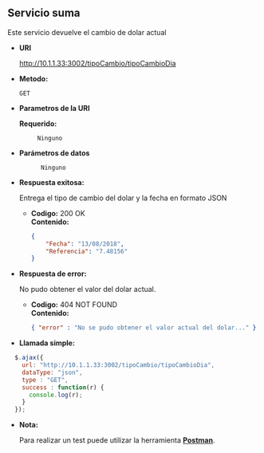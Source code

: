 **Servicio suma**
---
Este servicio devuelve el cambio de dolar actual
* **URI**

   	<http://10.1.1.33:3002/tipoCambio/tipoCambioDia>

* **Metodo:**
  

 	 `GET`
    
*  **Parametros de la URI**

	**Requerido:**
 
  			Ninguno
  	
* **Parámetros de datos**

  			Ninguno
  
* **Respuesta exitosa:**
  
	 Entrega el tipo de cambio del dolar y la fecha en formato JSON

  * **Codigo:** 200 OK<br />
    **Contenido:** 
    ```json
    {
        "Fecha": "13/08/2018",
        "Referencia": "7.48156"
    }
    ```
 
* **Respuesta de error:**

  	No pudo obtener el valor del dolar actual.

  * **Codigo:** 404 NOT FOUND <br />
    **Contenido:** 
    ```json
    { "error" : "No se pudo obtener el valor actual del dolar..." }
    ```

 * **Llamada simple:**

  ```javascript
    $.ajax({
      url: "http://10.1.1.33:3002/tipoCambio/tipoCambioDia",
      dataType: "json",
      type : "GET",
      success : function(r) {
        console.log(r);
      }
    });
  ```
* **Nota:**

	 Para realizar un test puede utilizar la herramienta [**Postman**](https://www.getpostman.com/).